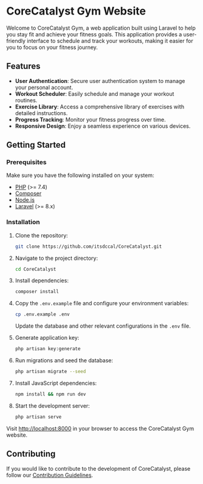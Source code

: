# CoreCatalyst Gym Website

Welcome to CoreCatalyst Gym, a web application built using Laravel to help you stay fit and achieve your fitness goals. This application provides a user-friendly interface to schedule and track your workouts, making it easier for you to focus on your fitness journey.

## Features

- **User Authentication**: Secure user authentication system to manage your personal account.
- **Workout Scheduler**: Easily schedule and manage your workout routines.
- **Exercise Library**: Access a comprehensive library of exercises with detailed instructions.
- **Progress Tracking**: Monitor your fitness progress over time.
- **Responsive Design**: Enjoy a seamless experience on various devices.

## Getting Started

### Prerequisites

Make sure you have the following installed on your system:

- [PHP](https://www.php.net/) (>= 7.4)
- [Composer](https://getcomposer.org/)
- [Node.js](https://nodejs.org/)
- [Laravel](https://laravel.com/) (>= 8.x)

### Installation

1. Clone the repository:

    ```bash
    git clone https://github.com/itsdccal/CoreCatalyst.git
    ```

2. Navigate to the project directory:

    ```bash
    cd CoreCatalyst
    ```

3. Install dependencies:

    ```bash
    composer install
    ```

4. Copy the `.env.example` file and configure your environment variables:

    ```bash
    cp .env.example .env
    ```

    Update the database and other relevant configurations in the `.env` file.

5. Generate application key:

    ```bash
    php artisan key:generate
    ```

6. Run migrations and seed the database:

    ```bash
    php artisan migrate --seed
    ```

7. Install JavaScript dependencies:

    ```bash
    npm install && npm run dev
    ```

8. Start the development server:

    ```bash
    php artisan serve
    ```

Visit [http://localhost:8000](http://localhost:8000) in your browser to access the CoreCatalyst Gym website.

## Contributing

If you would like to contribute to the development of CoreCatalyst, please follow our [Contribution Guidelines](CONTRIBUTING.md).
